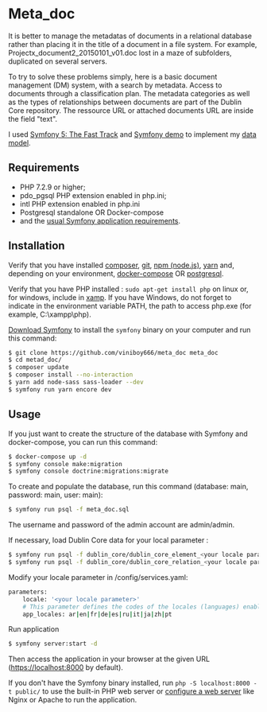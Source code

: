 Meta_doc
========

It is better to manage the metadatas of documents in a relational database rather than placing it in the title of a document in a file system. For example, Projectx_document2_20150101_v01.doc lost in a maze of subfolders, duplicated on several servers.

To try to solve these problems simply, here is a basic document management (DM) system, with a search by metadata. Access to documents through a classification plan. The metadata categories as well as the types of relationships between documents are part of the Dublin Core repository. The ressource URL or attached documents URL are inside the field "text".

I used [Symfony 5: The Fast Track][2] and [Symfony demo][3] to implement my [data model][4].

Requirements
------------

  * PHP 7.2.9 or higher;
  * pdo_pgsql PHP extension enabled in php.ini;
  * intl PHP extension enabled in php.ini
  * Postgresql standalone OR Docker-compose
  * and the [usual Symfony application requirements][1].

Installation
------------

Verify that you have installed [composer][7], [git][8], [npm (node.js)][9], [yarn][10]
and, depending on your environment, [docker-compose][11] OR [postgresql][12].

Verify that you have PHP installed : `sudo apt-get install php` on linux or, for windows, include in [xamp][13].
If you have Windows, do not forget to indicate in the environment variable PATH, 
the path to access php.exe (for example, C:\xampp\php).

[Download Symfony][5] to install the `symfony` binary on your computer and run
this command:

```bash
$ git clone https://github.com/viniboy666/meta_doc meta_doc
$ cd metad_doc/
$ composer update
$ composer install --no-interaction
$ yarn add node-sass sass-loader --dev
$ symfony run yarn encore dev
```

Usage
-----

If you just want to create the structure of the database with Symfony and docker-compose, you can run this command:
```bash
$ docker-compose up -d
$ symfony console make:migration
$ symfony console doctrine:migrations:migrate
```

To create and populate the database, run this command (database: main, password: main, user: main):
```bash
$ symfony run psql -f meta_doc.sql
```

The username and password of the admin account are admin/admin.

If necessary, load Dublin Core data for your local parameter :
```bash
$ symfony run psql -f dublin_core/dublin_core_element_<your locale parameter>.sql
$ symfony run psql -f dublin_core/dublin_core_relation_<your locale parameter>.sql
```

Modify your locale parameter in /config/services.yaml:
```bash
parameters:
    locale: '<your locale parameter>'
    # This parameter defines the codes of the locales (languages) enabled in the application
    app_locales: ar|en|fr|de|es|ru|it|ja|zh|pt
```

Run application
```bash
$ symfony server:start -d
```

Then access the application in your browser at the given URL (<https://localhost:8000> by default).

If you don't have the Symfony binary installed, run `php -S localhost:8000 -t public/`
to use the built-in PHP web server or [configure a web server][6] like Nginx or
Apache to run the application.

[1]: https://symfony.com/doc/current/setup.html
[2]: https://symfony.com/doc/current/the-fast-track/en/index.html
[3]: https://github.com/symfony/demo
[4]: https://gedcoyote.blogspot.com/
[5]: https://symfony.com/download
[6]: https://symfony.com/doc/current/cookbook/configuration/web_server_configuration.html
[7]: https://getcomposer.org/download/
[8]: https://git-scm.com/
[9]: https://www.npmjs.com/get-npm
[10]: https://yarnpkg.com/getting-started/install
[11]: https://docs.docker.com/compose/install/
[12]: https://www.postgresql.org/
[13]: https://www.apachefriends.org/index.html
